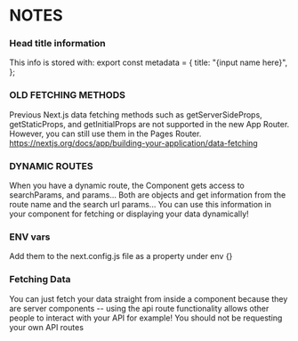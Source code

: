 # NOTES

### Head title information

This info is stored with:
export const metadata = {
title: "{input name here}",
};

### OLD FETCHING METHODS

Previous Next.js data fetching methods such as getServerSideProps, getStaticProps, and getInitialProps are not supported in the new App Router. However, you can still use them in the Pages Router.
https://nextjs.org/docs/app/building-your-application/data-fetching

### DYNAMIC ROUTES

When you have a dynamic route, the Component gets access to searchParams, and params...
Both are objects and get information from the route name and the search url params...
You can use this information in your component for fetching or displaying your data dynamically!

### ENV vars

Add them to the next.config.js file as a property under env {}

### Fetching Data

You can just fetch your data straight from inside a component because they are server components -- using the api route functionality allows other people to interact with your API for example! You should not be requesting your own API routes
